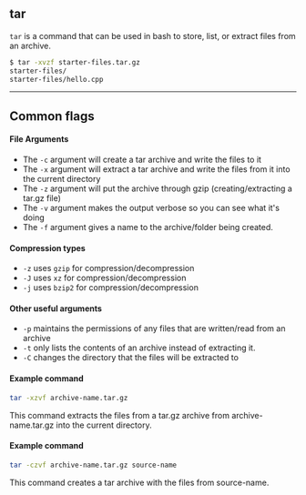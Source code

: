 tar
-------
`tar` is a command that can be used in bash to store, list, or extract files from an archive.

~~~ bash
$ tar -xvzf starter-files.tar.gz 
starter-files/
starter-files/hello.cpp
~~~

---

## Common flags

#### File Arguments
 * The `-c` argument will create a tar archive and write the files to it
 * The `-x` argument will extract a tar archive and write the files from it into the current directory
 * The `-z` argument will put the archive through gzip (creating/extracting a tar.gz file)
 * The `-v` argument makes the output verbose so you can see what it's doing
 * The `-f` argument gives a name to the archive/folder being created.

#### Compression types
 * `-z` uses `gzip` for compression/decompression
 * `-J` uses `xz` for compression/decompression
 * `-j` uses `bzip2` for compression/decompression

#### Other useful arguments
 * `-p` maintains the permissions of any files that are written/read from an archive
 * `-t` only lists the contents of an archive instead of extracting it.
 * `-C` changes the directory that the files will be extracted to


#### Example command
~~~ bash
tar -xzvf archive-name.tar.gz
~~~
This command extracts the files from a tar.gz archive from archive-name.tar.gz into the current directory.

#### Example command
~~~ bash
tar -czvf archive-name.tar.gz source-name
~~~
This command creates a tar archive with the files from source-name.
